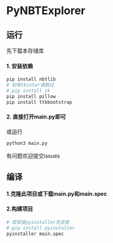 # PyNBTExplorer
## 运行
先下载本存储库
#### 1. 安装依赖
```bash
pip install nbtlib
# 如有tkinter请跳过
# pip install tk
pip install pillow
pip install ttkbootstrap
```
#### 2. 直接打开main.py即可
或运行
```bash
python3 main.py
```
有问题欢迎提交issues
## 编译
#### 1.克隆此项目或下载main.py和main.spec
#### 2.构建项目
```bash
# 若安装pyinstaller先安装
# pip install pyinstaller
pyinstaller main.spec
```
